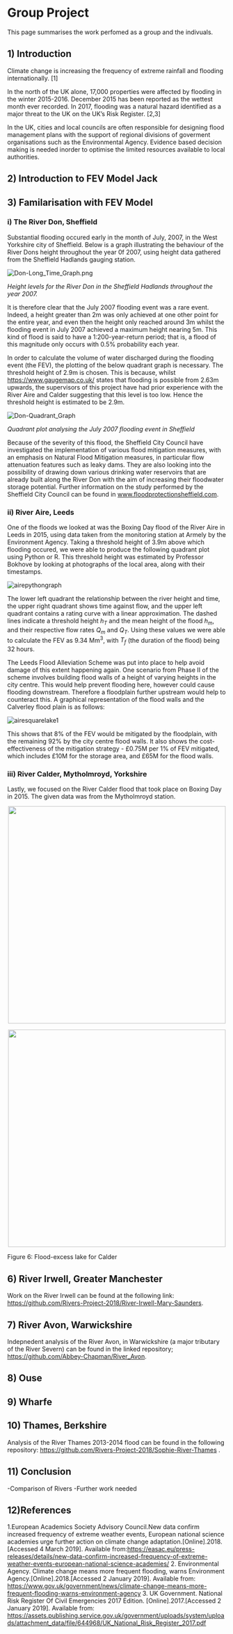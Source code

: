 # Group Project
This page summarises the work perfomed as a group and the indivuals.

## 1) Introduction

Climate change is increasing the frequency of extreme rainfall and flooding internationally. [1]

In the north of the UK alone, 17,000 properties were affected by flooding in the winter 2015-2016. December 2015 has been reported as the wettest month ever recorded. In 2017, flooding was a natural hazard identified as a major threat to the UK on the UK’s Risk Register. [2,3]

In the UK, cities and local councils are often responsible for designing flood management plans with the support of regional divisions of goverment organisations such as the Environmental Agency. Evidence based decision making is needed inorder to optimise the limited resources available to local authorities. 


## 2) Introduction to FEV Model Jack

## 3) Familarisation with FEV Model

### i) The River Don, Sheffield

Substantial flooding occured early in the month of July, 2007, in the West Yorkshire city of Sheffield. Below is a graph illustrating the behaviour of the River Dons height throughout the year 0f 2007, using height data gathered from the Sheffield Hadlands gauging station.
 
![Don-Long_Time_Graph.png](https://github.com/Rivers-Project-2018/Group-Project/blob/master/Don-Long_Time_Graph.png)

*Height levels for the River Don in the Sheffield Hadlands throughout the year 2007.*
 
It is therefore clear that the July 2007 flooding event was a rare event. Indeed, a height greater than 2m was only achieved at one other point for the entire year, and even then the height only reached around 3m whilst the flooding event in July 2007 achieved a maximum height nearing 5m. This kind of flood is said to have a 1:200-year-return period; that is, a flood of this magnitude only occurs with 0.5% probability each year.

In order to calculate the volume of water discharged during the flooding event (the FEV), the plotting of the below quadrant graph is necessary. The threshold height of 2.9m is chosen. This is because, whilst https://www.gaugemap.co.uk/ states that flooding is possible from 2.63m upwards, the supervisors of this project have had prior experience with the River Aire and Calder suggesting that this level is too low. Hence the threshold height is estimated to be 2.9m.
 
![Don-Quadrant_Graph](https://github.com/Rivers-Project-2018/Group-Project/blob/master/Don-Quadrant_Graph.png)

*Quadrant plot analysing the July 2007 flooding event in Sheffield*

Because of the severity of this flood, the Sheffield City Council have investigated the implementation of various flood mitigation measures, with an emphasis on Natural Flood Mitigation measures, in particular flow attenuation features such as leaky dams. They are also looking into the possibility of drawing down various drinking water reservoirs that are already built along the River Don with the aim of increasing their floodwater storage potential. Further information on the study performed by the Sheffield City Council can be found in www.floodprotectionsheffield.com.

### ii) River Aire, Leeds

One of the floods we looked at was the Boxing Day flood of the River Aire in Leeds in 2015, using data taken from the monitoring station at Armely by the Environment Agency. Taking a threshold height of 3.9m above which flooding occured, we were able to produce the following quadrant plot using Python or R. This threshold height was estimated by Professor Bokhove by looking at photographs of the local area, along with their timestamps.

![airepythongraph](https://github.com/Rivers-Project-2018/Group-Project/blob/master/airepythongraph.png)

The lower left quadrant the relationship between the river height and time, the upper right quadrant shows time against flow, and the upper left quadrant contains a rating curve with a linear approximation. The dashed lines indicate a threshold height *h<sub>T</sub>* and the mean height of the flood *h<sub>m</sub>*, and their respective flow rates *Q<sub>m</sub>* and *Q<sub>T</sub>*. Using these values we were able to calculate the FEV as 9.34 Mm<sup>3</sup>, with *T<sub>f</sub>* (the duration of the flood) being 32 hours.

The Leeds Flood Alleviation Scheme was put into place to help avoid damage of this extent happening again. One scenario from Phase II of the scheme involves building flood walls of a height of varying heights in the city centre. This would help prevent flooding here, however could cause flooding downstream. Therefore a floodplain further upstream would help to counteract this. A graphical representation of the flood walls and the Calverley flood plain is as follows:

![airesquarelake1](https://github.com/Rivers-Project-2018/Group-Project/blob/master/airesquarelake1.png)

This shows that 8% of the FEV would be mitigated by the floodplain, with the remaining 92% by the city centre flood walls. It also shows the cost-effectiveness of the mitigation strategy - £0.75M per 1% of FEV mitigated, which includes £10M for the storage area, and £65M for the flood walls.

### iii) River Calder, Mytholmroyd, Yorkshire

Lastly, we focused on the River Calder flood that took place on Boxing Day in 2015. The given data was from the Mytholmroyd station.

<p align="center">
  <img width="500" height="500" src="https://github.com/Rivers-Project-2018/Group-Project/blob/master/SophiesCalderRecreation.png">
</p>

<p align="center">
  <img width="500" height="500" src="https://github.com/Rivers-Project-2018/Group-Project/blob/master/Sophies_FEV_mitigation_plot_recreation_for_Calder.png">
   <figcaption>Figure 6: Flood-excess lake for Calder</figcaption>
</p>

## 6) River Irwell, Greater Manchester
Work on the River Irwell can be found at the following link: https://github.com/Rivers-Project-2018/River-Irwell-Mary-Saunders.

## 7) River Avon, Warwickshire

Indepnedent analysis of the River Avon, in Warwickshire (a major tributary of the River Severn) can be found in the linked repository; https://github.com/Abbey-Chapman/River_Avon.

## 8) Ouse

## 9) Wharfe

## 10) Thames, Berkshire

Analysis of the River Thames 2013-2014 flood can be found in the following repository: https://github.com/Rivers-Project-2018/Sophie-River-Thames .

## 11) Conclusion
-Comparison of Rivers
-Further work needed 

## 12)References 
1.European Academics Society Advisory Council.New data confirm increased frequency of extreme weather events, European national science academies urge further action on climate change adaptation.[Online].2018.[Accessed 4 March 2019]. Available from:https://easac.eu/press-releases/details/new-data-confirm-increased-frequency-of-extreme-weather-events-european-national-science-academies/ 
2. Environmental Agency. Climate change means more frequent flooding, warns Environment Agency.[Online].2018.[Accessed 2 January 2019]. Available from: https://www.gov.uk/government/news/climate-change-means-more-frequent-flooding-warns-environment-agency
3. UK Government. National Risk Register Of Civil Emergencies 2017 Edition. [Online].2017.[Accessed 2 January 2019]. Available from: https://assets.publishing.service.gov.uk/government/uploads/system/uploads/attachment_data/file/644968/UK_National_Risk_Register_2017.pdf





